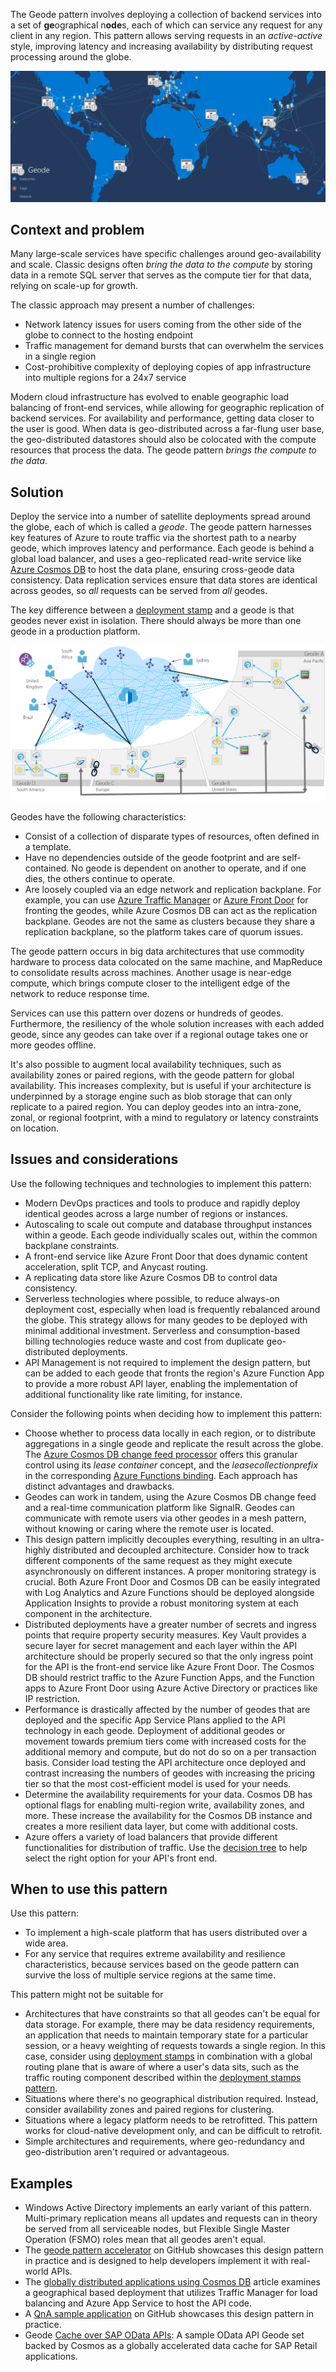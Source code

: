 The Geode pattern involves deploying a collection of backend services into a set of **ge**ographical n**ode**s, each of which can service any request for any client in any region. This pattern allows serving requests in an _active-active_ style, improving latency and increasing availability by distributing request processing around the globe.

![Geode map](./_images/geode.jpg)

## Context and problem

Many large-scale services have specific challenges around geo-availability and scale. Classic designs often _bring the data to the compute_ by storing data in a remote SQL server that serves as the compute tier for that data, relying on scale-up for growth.

The classic approach may present a number of challenges:

- Network latency issues for users coming from the other side of the globe to connect to the hosting endpoint
- Traffic management for demand bursts that can overwhelm the services in a single region
- Cost-prohibitive complexity of deploying copies of app infrastructure into multiple regions for a 24x7 service

Modern cloud infrastructure has evolved to enable geographic load balancing of front-end services, while allowing for geographic replication of backend services. For availability and performance, getting data closer to the user is good. When data is geo-distributed across a far-flung user base, the geo-distributed datastores should also be colocated with the compute resources that process the data. The geode pattern _brings the compute to the data_.

## Solution

Deploy the service into a number of satellite deployments spread around the globe, each of which is called a _geode_. The geode pattern harnesses key features of Azure to route traffic via the shortest path to a nearby geode, which improves latency and performance. Each geode is behind a global load balancer, and uses a geo-replicated read-write service like [Azure Cosmos DB](/azure/cosmos-db/introduction) to host the data plane, ensuring cross-geode data consistency. Data replication services ensure that data stores are identical across geodes, so _all_ requests can be served from _all_ geodes.

The key difference between a [deployment stamp](./deployment-stamp.md) and a geode is that geodes never exist in isolation. There should always be more than one geode in a production platform.

![Geode overview](./_images/geode-dist.png)

Geodes have the following characteristics:

- Consist of a collection of disparate types of resources, often defined in a template.
- Have no dependencies outside of the geode footprint and are self-contained. No geode is dependent on another to operate, and if one dies, the others continue to operate.
- Are loosely coupled via an edge network and replication backplane. For example, you can use [Azure Traffic Manager](/azure/traffic-manager/traffic-manager-overview) or [Azure Front Door](/azure/frontdoor/front-door-overview) for fronting the geodes, while Azure Cosmos DB can act as the replication backplane. Geodes are not the same as clusters because they share a replication backplane, so the platform takes care of quorum issues.

The geode pattern occurs in big data architectures that use commodity hardware to process data colocated on the same machine, and MapReduce to consolidate results across machines. Another usage is near-edge compute, which brings compute closer to the intelligent edge of the network to reduce response time.

Services can use this pattern over dozens or hundreds of geodes. Furthermore, the resiliency of the whole solution increases with each added geode, since any geodes can take over if a regional outage takes one or more geodes offline.

It's also possible to augment local availability techniques, such as availability zones or paired regions, with the geode pattern for global availability. This increases complexity, but is useful if your architecture is underpinned by a storage engine such as blob storage that can only replicate to a paired region. You can deploy geodes into an intra-zone, zonal, or regional footprint, with a mind to regulatory or latency constraints on location.

## Issues and considerations

Use the following techniques and technologies to implement this pattern:

- Modern DevOps practices and tools to produce and rapidly deploy identical geodes across a large number of regions or instances.
- Autoscaling to scale out compute and database throughput instances within a geode. Each geode individually scales out, within the common backplane constraints.
- A front-end service like Azure Front Door that does dynamic content acceleration, split TCP, and Anycast routing.
- A replicating data store like Azure Cosmos DB to control data consistency.
- Serverless technologies where possible, to reduce always-on deployment cost, especially when load is frequently rebalanced around the globe. This strategy allows for many geodes to be deployed with minimal additional investment. Serverless and consumption-based billing technologies reduce waste and cost from duplicate geo-distributed deployments.
- API Management is not required to implement the design pattern, but can be added to each geode that fronts the region's Azure Function App to provide a more robust API layer, enabling the implementation of additional functionality like rate limiting, for instance.

Consider the following points when deciding how to implement this pattern:

- Choose whether to process data locally in each region, or to distribute aggregations in a single geode and replicate the result across the globe. The [Azure Cosmos DB change feed processor](/azure/cosmos-db/change-feed-processor) offers this granular control using its _lease container_ concept, and the _leasecollectionprefix_ in the corresponding [Azure Functions binding](/azure/cosmos-db/change-feed-functions). Each approach has distinct advantages and drawbacks.
- Geodes can work in tandem, using the Azure Cosmos DB change feed and a real-time communication platform like SignalR. Geodes can communicate with remote users via other geodes in a mesh pattern, without knowing or caring where the remote user is located.
- This design pattern implicitly decouples everything, resulting in an ultra-highly distributed and decoupled architecture. Consider how to track different components of the same request as they might execute asynchronously on different instances. A proper monitoring strategy is crucial. Both Azure Front Door and Cosmos DB can be easily integrated with Log Analytics and Azure Functions should be deployed alongside Application Insights to provide a robust monitoring system at each component in the architecture.
- Distributed deployments have a greater number of secrets and ingress points that require property security measures. Key Vault provides a secure layer for secret management and each layer within the API architecture should be properly secured so that the only ingress point for the API is the front-end service like Azure Front Door. The Cosmos DB should restrict traffic to the Azure Function Apps, and the Function apps to Azure Front Door using Azure Active Directory or practices like IP restriction.
- Performance is drastically affected by the number of geodes that are deployed and the specific App Service Plans applied to the API technology in each geode. Deployment of additional geodes or movement towards premium tiers come with increased costs for the additional memory and compute, but do not do so on a per transaction basis. Consider load testing the API architecture once deployed and contrast increasing the numbers of geodes with increasing the pricing tier so that the most cost-efficient model is used for your needs.
- Determine the availability requirements for your data. Cosmos DB has optional flags for enabling multi-region write, availability zones, and more. These increase the availability for the Cosmos DB instance and creates a more resilient data layer, but come with additional costs.
- Azure offers a variety of load balancers that provide different functionalities for distribution of traffic. Use the [decision tree](../guide/technology-choices/load-balancing-overview.yml#decision-tree-for-load-balancing-in-azure) to help select the right option for your API's front end.

## When to use this pattern

Use this pattern:

- To implement a high-scale platform that has users distributed over a wide area.
- For any service that requires extreme availability and resilience characteristics, because services based on the geode pattern can survive the loss of multiple service regions at the same time.

This pattern might not be suitable for

- Architectures that have constraints so that all geodes can't be equal for data storage. For example, there may be data residency requirements, an application that needs to maintain temporary state for a particular session, or a heavy weighting of requests towards a single region. In this case, consider using [deployment stamps](./deployment-stamp.md) in combination with a global routing plane that is aware of where a user's data sits, such as the traffic routing component described within the [deployment stamps pattern](./deployment-stamp.md).
- Situations where there's no geographical distribution required. Instead, consider availability zones and paired regions for clustering.
- Situations where a legacy platform needs to be retrofitted. This pattern works for cloud-native development only, and can be difficult to retrofit.
- Simple architectures and requirements, where geo-redundancy and geo-distribution aren't required or advantageous.

## Examples

- Windows Active Directory implements an early variant of this pattern. Multi-primary replication means all updates and requests can in theory be served from all serviceable nodes, but Flexible Single Master Operation (FSMO) roles mean that all geodes aren't equal.
- The [geode pattern accelerator](https://github.com/mspnp/geode-pattern-accelerator) on GitHub showcases this design pattern in practice and is designed to help developers implement it with real-world APIs.
- The [globally distributed applications using Cosmos DB](../solution-ideas/articles/globally-distributed-mission-critical-applications-using-cosmos-db.yml) article examines a geographical based deployment that utilizes Traffic Manager for load balancing and Azure App Service to host the API code.
- A [QnA sample application](https://github.com/xstof/qnademo) on GitHub showcases this design pattern in practice.
- Geode [Cache over SAP OData APIs](https://github.com/MartinPankraz/AzCosmosDB-OData-Shim): A sample OData API Geode set backed by Cosmos as a globally accelerated data cache for SAP Retail applications.
